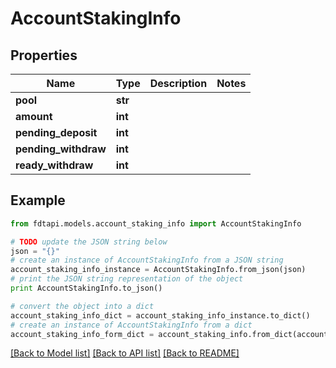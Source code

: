 # AccountStakingInfo


## Properties
Name | Type | Description | Notes
------------ | ------------- | ------------- | -------------
**pool** | **str** |  | 
**amount** | **int** |  | 
**pending_deposit** | **int** |  | 
**pending_withdraw** | **int** |  | 
**ready_withdraw** | **int** |  | 

## Example

```python
from fdtapi.models.account_staking_info import AccountStakingInfo

# TODO update the JSON string below
json = "{}"
# create an instance of AccountStakingInfo from a JSON string
account_staking_info_instance = AccountStakingInfo.from_json(json)
# print the JSON string representation of the object
print AccountStakingInfo.to_json()

# convert the object into a dict
account_staking_info_dict = account_staking_info_instance.to_dict()
# create an instance of AccountStakingInfo from a dict
account_staking_info_form_dict = account_staking_info.from_dict(account_staking_info_dict)
```
[[Back to Model list]](../README.md#documentation-for-models) [[Back to API list]](../README.md#documentation-for-api-endpoints) [[Back to README]](../README.md)


